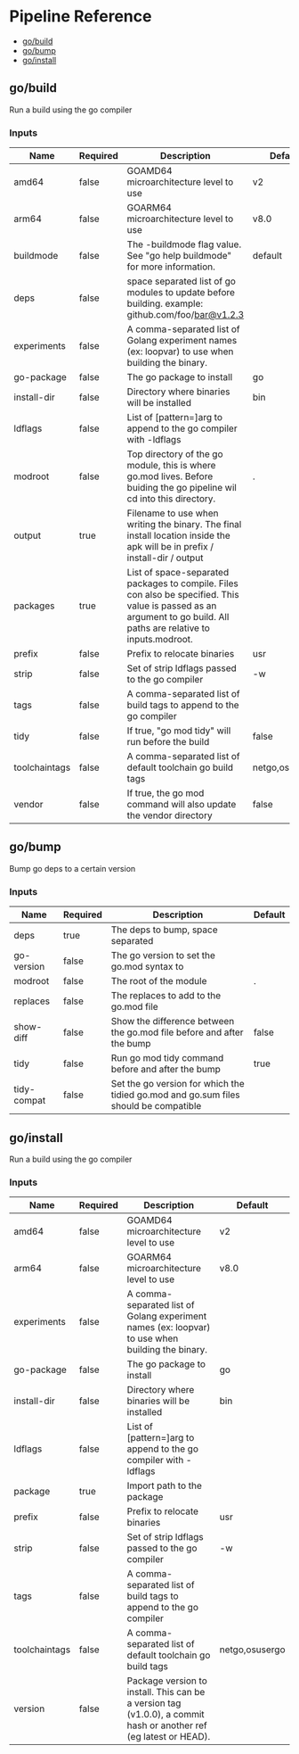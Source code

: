 <!-- start:pipeline-reference-gen -->
# Pipeline Reference


- [go/build](#gobuild)
- [go/bump](#gobump)
- [go/install](#goinstall)

## go/build

Run a build using the go compiler

### Inputs

| Name | Required | Description | Default |
| ---- | -------- | ----------- | ------- |
| amd64 | false | GOAMD64 microarchitecture level to use  | v2 |
| arm64 | false | GOARM64 microarchitecture level to use  | v8.0 |
| buildmode | false | The -buildmode flag value. See "go help buildmode" for more information.  | default |
| deps | false | space separated list of go modules to update before building. example: github.com/foo/bar@v1.2.3  |  |
| experiments | false | A comma-separated list of Golang experiment names (ex: loopvar) to use when building the binary.  |  |
| go-package | false | The go package to install  | go |
| install-dir | false | Directory where binaries will be installed  | bin |
| ldflags | false | List of [pattern=]arg to append to the go compiler with -ldflags |  |
| modroot | false | Top directory of the go module, this is where go.mod lives. Before buiding the go pipeline wil cd into this directory.  | . |
| output | true | Filename to use when writing the binary. The final install location inside the apk will be in prefix / install-dir / output  |  |
| packages | true | List of space-separated packages to compile. Files con also be specified. This value is passed as an argument to go build. All paths are relative to inputs.modroot.  |  |
| prefix | false | Prefix to relocate binaries  | usr |
| strip | false | Set of strip ldflags passed to the go compiler | -w |
| tags | false | A comma-separated list of build tags to append to the go compiler  |  |
| tidy | false | If true, "go mod tidy" will run before the build  | false |
| toolchaintags | false | A comma-separated list of default toolchain go build tags  | netgo,osusergo |
| vendor | false | If true, the go mod command will also update the vendor directory  | false |

## go/bump

Bump go deps to a certain version

### Inputs

| Name | Required | Description | Default |
| ---- | -------- | ----------- | ------- |
| deps | true | The deps to bump, space separated |  |
| go-version | false | The go version to set the go.mod syntax to |  |
| modroot | false | The root of the module | . |
| replaces | false | The replaces to add to the go.mod file |  |
| show-diff | false | Show the difference between the go.mod file before and after the bump | false |
| tidy | false | Run go mod tidy command before and after the bump | true |
| tidy-compat | false | Set the go version for which the tidied go.mod and go.sum files should be compatible |  |

## go/install

Run a build using the go compiler

### Inputs

| Name | Required | Description | Default |
| ---- | -------- | ----------- | ------- |
| amd64 | false | GOAMD64 microarchitecture level to use  | v2 |
| arm64 | false | GOARM64 microarchitecture level to use  | v8.0 |
| experiments | false | A comma-separated list of Golang experiment names (ex: loopvar) to use when building the binary.  |  |
| go-package | false | The go package to install  | go |
| install-dir | false | Directory where binaries will be installed  | bin |
| ldflags | false | List of [pattern=]arg to append to the go compiler with -ldflags |  |
| package | true | Import path to the package  |  |
| prefix | false | Prefix to relocate binaries  | usr |
| strip | false | Set of strip ldflags passed to the go compiler | -w |
| tags | false | A comma-separated list of build tags to append to the go compiler  |  |
| toolchaintags | false | A comma-separated list of default toolchain go build tags  | netgo,osusergo |
| version | false | Package version to install. This can be a version tag (v1.0.0), a commit hash or another ref (eg latest or HEAD).  |  |


<!-- end:pipeline-reference-gen -->